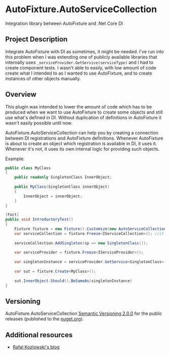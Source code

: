 # AutoFixture.AutoServiceCollection
Integration library between AutoFixture and .Net Core DI

## Project Description
Integrate AutoFixture with DI as sometimes, it might be needed. I've run into this problem when I was extending one of publicly available libraries that internally uses `_serviceProvider.GetService(serviceType)` and I had to create component tests. I wasn't able to easily, with low amount of code create what I intended to as I wanted to use AutoFixture, and to create instances of other objects manually. 

## Overview
This plugin was intended to lower the amount of code which has to be produced when we want to use AutoFixture to create some objects and still use what's defined in DI. Without duplication of definitions in AutoFixture it wasn't easily possible until now.

AutoFixture.AutoServiceCollection can help you by creating a connection between DI registrations and AutoFixture definitions. Whenever AutoFixture is about to create an object which registration is available in DI, it uses it. Whenever it's not, it uses its own internal logic for providing such objects.

Example:

```c#
public class MyClass 
{
	public readonly SingletonClass InnerObject;
	
	public MyClass(SingletonClass innerObject) 
	{
		InnerObject = innerObject;
	}
}

[Fact]
public void IntroductoryTest()
{
	Fixture fixture = new Fixture().Customize(new AutoServiceCollectionCustomization());
	var serviceCollection = fixture.Freeze<IServiceCollection>(); //it may be as well fixture.Create<IServiceCollection>()
	
	serviceCollection.AddSingleton(sp => new SingletonClass());
	
	var serviceProvider = fixture.Freeze<IServiceProvider>();
	
	var singletonInstance = serviceProvider.GetService<SingletonClass>();
	
	var sut = fixture.Create<MyClass>();
		
	sut.InnerObject.Should().BeSameAs(singletonInstance)
}
```

## Versioning

AutoFixture.AutoServiceCollection [Semantic Versioning 2.0.0](http://semver.org/spec/v2.0.0.html) for the public releases (published to the [nuget.org](https://www.nuget.org/)).

## Additional resources

* [Rafal Kozlowski's blog](https://rafalkozlowski.engineer)